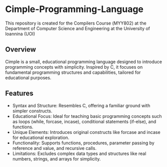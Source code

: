 # Cimple-Programming-Language
This repository is created for the Compilers Course (ΜΥΥ802) at the Department of Computer Science and Engineering at the University of Ioannina (UOI)

## Overview
Cimple is a small, educational programming language designed to introduce programming concepts with simplicity. Inspired by C, it focuses on fundamental programming structures and capabilities, tailored for educational purposes.

## Features
- Syntax and Structure: Resembles C, offering a familiar ground with simpler constructs.
- Educational Focus: Ideal for teaching basic programming concepts such as loops (while, forcase, incase), conditional statements (if-else), and functions.
- Unique Elements: Introduces original constructs like forcase and incase for educational exploration.
- Functionality: Supports functions, procedures, parameter passing by reference and value, and recursive calls.
- Limitations: Excludes complex data types and structures like real numbers, strings, and arrays for simplicity.









